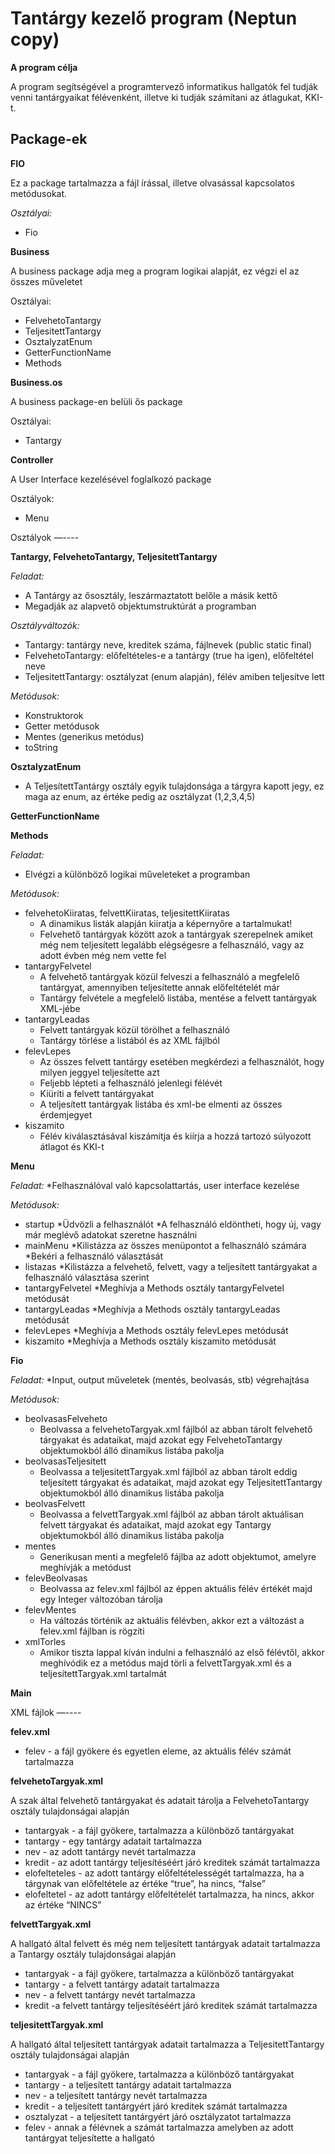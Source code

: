 Tantárgy kezelő program (Neptun copy)
=========

**A program célja**

A program segítségével a programtervező informatikus hallgatók fel tudják venni tantárgyaikat félévenként, illetve ki tudják számítani az átlagukat, KKI-t.

Package-ek
-----

**FIO**

Ez a package tartalmazza a fájl írással, illetve olvasással kapcsolatos metódusokat.

*Osztályai:*
* Fio

**Business**

A business package adja meg a program logikai alapját, ez végzi el az összes műveletet

Osztályai:
* FelvehetoTantargy
* TeljesitettTantargy
* OsztalyzatEnum
* GetterFunctionName
* Methods

**Business.os**

A business package-en belüli ős package

Osztályai:
* Tantargy

**Controller**

A User Interface kezelésével foglalkozó package

Osztályok:
* Menu


Osztályok
—----

**Tantargy, FelvehetoTantargy, TeljesitettTantargy**

*Feladat:*
* A Tantárgy az ősosztály, leszármaztatott belőle a másik kettő
* Megadják az alapvető objektumstruktúrát a programban 

*Osztályváltozók:*
* Tantargy: tantárgy neve, kreditek száma, fájlnevek (public static final)
* FelvehetoTantargy: előfeltételes-e a tantárgy (true ha igen), előfeltétel neve
* TeljesitettTantargy: osztályzat (enum alapján), félév amiben teljesítve lett

*Metódusok:*
* Konstruktorok
* Getter metódusok
* Mentes (generikus metódus)
* toString

**OsztalyzatEnum**
* A TeljesítettTantárgy osztály egyik tulajdonsága a tárgyra kapott jegy, ez maga az enum, az értéke pedig az osztályzat (1,2,3,4,5)

**GetterFunctionName**



**Methods**

*Feladat:*
* Elvégzi a különböző logikai műveleteket a programban

*Metódusok:*
* felvehetoKiiratas, felvettKiiratas, teljesitettKiiratas
    * A dinamikus listák alapján kiiratja a képernyőre a tartalmukat!
    * Felvehető tantárgyak között azok a tantárgyak szerepelnek amiket még nem teljesített legalább elégségesre a felhasználó, vagy az adott évben még nem vette fel
* tantargyFelvetel
    * A felvehető tantárgyak közül felveszi a felhasználó a megfelelő tantárgyat, amennyiben teljesítette annak előfeltételét már
    * Tantárgy felvétele a megfelelő listába, mentése a felvett tantárgyak XML-jébe
* tantargyLeadas
    * Felvett tantárgyak közül törölhet a felhasználó
    * Tantárgy törlése a listából és az XML fájlból
* felevLepes
    * Az összes felvett tantárgy esetében megkérdezi a felhasználót, hogy milyen jeggyel teljesítette azt
    * Feljebb lépteti a felhasználó jelenlegi félévét
    * Kiüríti a felvett tantárgyakat
    * A teljesített tantárgyak listába és xml-be elmenti az összes érdemjegyet
* kiszamito
    * Félév kiválasztásával kiszámítja és kiírja a hozzá tartozó súlyozott átlagot és KKI-t


**Menu**

*Feladat:*
*Felhasználóval való kapcsolattartás, user interface kezelése

*Metódusok:*
* startup
    *Üdvözli a felhasználót
    *A felhasználó eldöntheti, hogy új, vagy már meglévő adatokat szeretne használni
* mainMenu
    *Kilistázza az összes menüpontot a felhasználó számára
    *Bekéri a felhasználó választását
* listazas
    *Kilistázza a felvehető, felvett, vagy a teljesített tantárgyakat a felhasználó választása szerint
* tantargyFelvetel
    *Meghívja a Methods osztály tantargyFelvetel metódusát
* tantargyLeadas
    *Meghívja a Methods osztály tantargyLeadas metódusát
* felevLepes
    *Meghívja a Methods osztály felevLepes metódusát
* kiszamito
    *Meghívja a Methods osztály kiszamito metódusát



**Fio**

*Feladat:*
*Input, output műveletek (mentés, beolvasás, stb) végrehajtása

*Metódusok:*
* beolvasasFelveheto
     * Beolvassa a felvehetoTargyak.xml fájlból az abban tárolt felvehető tárgyakat és adataikat, majd azokat egy FelvehetoTantargy objektumokból álló dinamikus listába pakolja
* beolvasasTeljesitett
     * Beolvassa a teljesitettTargyak.xml fájlból az abban tárolt eddig teljesített tárgyakat és adataikat, majd azokat egy TeljesitettTantargy objektumokból álló dinamikus listába pakolja
* beolvasFelvett
     * Beolvassa a felvettTargyak.xml fájlból az abban tárolt aktuálisan felvett tárgyakat és adataikat, majd azokat egy Tantargy objektumokból álló dinamikus listába pakolja
* mentes
    * Generikusan menti a megfelelő fájlba az adott objektumot, amelyre meghívják a metódust 
* felevBeolvasas
    * Beolvassa az felev.xml fájlból az éppen aktuális félév értékét majd egy Integer változóban tárolja
* felevMentes
    * Ha változás történik az aktuális félévben, akkor ezt a változást a felev.xml fájlban is rögzíti
* xmlTorles
    * Amikor tiszta lappal kíván indulni a felhasználó az első félévtől, akkor meghívódik ez a metódus majd törli a felvettTargyak.xml és a teljesítettTargyak.xml tartalmát

**Main**


XML fájlok
—----

**felev.xml**

* felev - a fájl gyökere és egyetlen eleme, az aktuális félév számát tartalmazza

**felvehetoTargyak.xml**

A szak által felvehető tantárgyakat és adatait tárolja a FelvehetoTantargy osztály tulajdonságai alapján

* tantargyak - a fájl gyökere, tartalmazza a különböző tantárgyakat
* tantargy - egy tantárgy adatait tartalmazza
* nev - az adott tantárgy nevét tartalmazza
* kredit - az adott tantárgy teljesítéséért járó kreditek számát tartalmazza
* elofelteteles - az adott tantárgy előfeltételességét tartalmazza, ha a tárgynak van előfeltétele az értéke “true”, ha nincs, “false”
* elofeltetel - az adott tantárgy előfeltételét tartalmazza, ha nincs, akkor az értéke “NINCS”

**felvettTargyak.xml**

A hallgató által felvett és még nem teljesített tantárgyak adatait tartalmazza a Tantargy osztály tulajdonságai alapján

* tantargyak - a fájl gyökere, tartalmazza a különböző tantárgyakat
* tantargy - a felvett tantárgy adatait tartalmazza
* nev - a felvett tantárgy nevét tartalmazza
* kredit -a felvett tantárgy teljesítéséért járó kreditek számát tartalmazza

**teljesitettTargyak.xml**

A hallgató által teljesített tantárgyak adatait tartalmazza a TeljesitettTantargy osztály tulajdonságai alapján

* tantargyak - a fájl gyökere, tartalmazza a különböző tantárgyakat
* tantargy -  a teljesített tantárgy adatait tartalmazza
* nev - a teljesített tantárgy nevét tartalmazza
* kredit - a teljesített tantárgyért járó kreditek számát tartalmazza
* osztalyzat - a  teljesített tantárgyért járó osztályzatot tartalmazza
* felev - annak a félévnek a számát tartalmazza amelyben az adott tantárgyat teljesítette a hallgató
